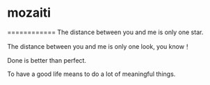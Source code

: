 # mozaiti
============
The distance between you and me is only one star.

The distance between you and me is only one look, you know！

Done is better than perfect.

To have a good life means to do a lot of meaningful things.
